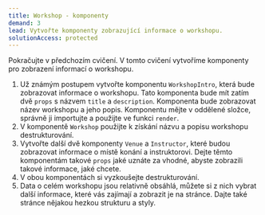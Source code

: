 ```yaml
---
title: Workshop - komponenty
demand: 3
lead: Vytvořte komponenty zobrazující informace o workshopu.
solutionAccess: protected
---
```


Pokračujte v předchozím cvičení. V tomto cvičení vytvoříme komponenty pro zobrazení informací o workshopu.

1. Už známým postupem vytvořte komponentu `WorkshopIntro`, která bude zobrazovat informace o workshopu. Tato komponenta bude mít zatím dvě `props` s názvem `title` a `description`. Komponenta bude zobrazovat název workshopu a jeho popis. Komponentu mějte v oddělené složce, správně ji importujte a použijte ve funkci `render`.
1. V komponentě `Workshop` použijte k získání názvu a popisu workshopu destrukturování.
1. Vytvořte další dvě komponenty `Venue` a `Instructor`, které budou zobrazovat informace o místě konání a instruktorovi. Dejte těmto komponentám takové `props` jaké uznáte za vhodné, abyste zobrazili takové informace, jaké chcete.
1. V obou komponentách si vyzkoušejte destrukturování.
1. Data o celém workshopu jsou relativně obsáhlá, můžete si z nich vybrat další informace, které vás zajímají a zobrazit je na stránce. Dajte také stránce nějakou hezkou strukturu a styly.
